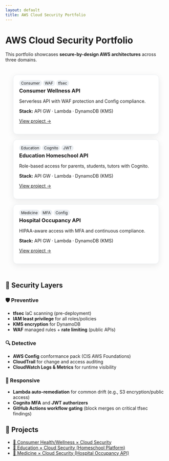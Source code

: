 ```yaml
---
layout: default
title: AWS Cloud Security Portfolio
---
```


<!-- Hero (Cayman keeps its banner; this adds a brief intro) -->
# AWS Cloud Security Portfolio

This portfolio showcases **secure-by-design AWS architectures** across three domains.

<!-- Card Grid (restores the original visual) -->
<div style="display:grid; grid-template-columns: repeat(auto-fit, minmax(280px, 1fr)); gap:16px; padding:24px; max-width:1100px; margin: 0 auto 24px auto;">
  <div style="background:#fff; border-radius:12px; box-shadow:0 6px 20px rgba(0,0,0,.08); padding:18px; border:1px solid #eaeef2;">
    <div style="font-size:12px; margin-bottom:6px;">
      <span style='background:#eaeef2;border-radius:999px;padding:2px 6px;'>Consumer</span>
      <span style='background:#eaeef2;border-radius:999px;padding:2px 6px;'>WAF</span>
      <span style='background:#eaeef2;border-radius:999px;padding:2px 6px;'>tfsec</span>
    </div>
    <h3 style="margin:6px 0;">Consumer Wellness API</h3>
    <p>Serverless API with WAF protection and Config compliance.</p>
    <p><b>Stack:</b> API GW · Lambda · DynamoDB (KMS)</p>
    <p><a href="projects/consumer-secure-ingredient-api/">View project →</a></p>
  </div>
  <div style="background:#fff; border-radius:12px; box-shadow:0 6px 20px rgba(0,0,0,.08); padding:18px; border:1px solid #eaeef2;">
    <div style="font-size:12px; margin-bottom:6px;">
      <span style='background:#eaeef2;border-radius:999px;padding:2px 6px;'>Education</span>
      <span style='background:#eaeef2;border-radius:999px;padding:2px 6px;'>Cognito</span>
      <span style='background:#eaeef2;border-radius:999px;padding:2px 6px;'>JWT</span>
    </div>
    <h3 style="margin:6px 0;">Education Homeschool API</h3>
    <p>Role-based access for parents, students, tutors with Cognito.</p>
    <p><b>Stack:</b> API GW · Lambda · DynamoDB (KMS)</p>
    <p><a href="projects/education-secure-homeschool-api/">View project →</a></p>
  </div>
  <div style="background:#fff; border-radius:12px; box-shadow:0 6px 20px rgba(0,0,0,.08); padding:18px; border:1px solid #eaeef2;">
    <div style="font-size:12px; margin-bottom:6px;">
      <span style='background:#eaeef2;border-radius:999px;padding:2px 6px;'>Medicine</span>
      <span style='background:#eaeef2;border-radius:999px;padding:2px 6px;'>MFA</span>
      <span style='background:#eaeef2;border-radius:999px;padding:2px 6px;'>Config</span>
    </div>
    <h3 style="margin:6px 0;">Hospital Occupancy API</h3>
    <p>HIPAA-aware access with MFA and continuous compliance.</p>
    <p><b>Stack:</b> API GW · Lambda · DynamoDB (KMS)</p>
    <p><a href="projects/medicine-secure-hospital-api/">View project →</a></p>
  </div>
</div>

## 🔐 Security Layers

### 🛡️ Preventive
- **tfsec** IaC scanning (pre-deployment)
- **IAM least privilege** for all roles/policies
- **KMS encryption** for DynamoDB
- **WAF** managed rules + **rate limiting** (public APIs)

### 🔍 Detective
- **AWS Config** conformance pack (CIS AWS Foundations)
- **CloudTrail** for change and access auditing
- **CloudWatch Logs & Metrics** for runtime visibility

### 🔁 Responsive
- **Lambda auto-remediation** for common drift (e.g., S3 encryption/public access)
- **Cognito MFA** and **JWT authorizers**
- **GitHub Actions workflow gating** (block merges on critical tfsec findings)

## 📂 Projects
- [🧴 Consumer Health/Wellness × Cloud Security](projects/consumer-secure-ingredient-api/)
- [🏫 Education × Cloud Security (Homeschool Platform)](projects/education-secure-homeschool-api/)
- [🏥 Medicine × Cloud Security (Hospital Occupancy API)](projects/medicine-secure-hospital-api/)
